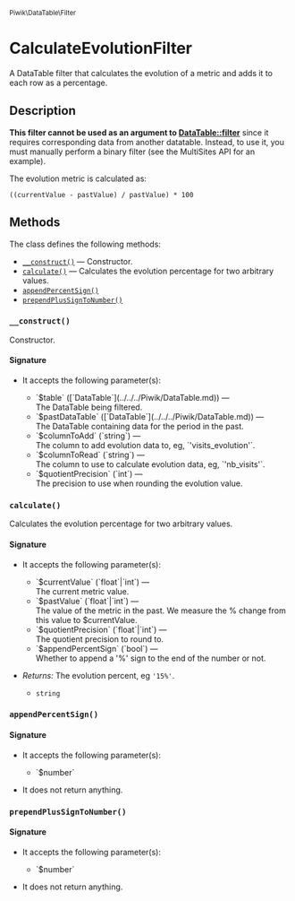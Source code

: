 <small>Piwik\DataTable\Filter</small>

CalculateEvolutionFilter
========================

A DataTable filter that calculates the evolution of a metric and adds it to each row as a percentage.

Description
-----------

**This filter cannot be used as an argument to [DataTable::filter](#)** since
it requires corresponding data from another datatable. Instead, to use it,
you must manually perform a binary filter (see the MultiSites API for an
example).

The evolution metric is calculated as:

    ((currentValue - pastValue) / pastValue) * 100

Methods
-------

The class defines the following methods:

- [`__construct()`](#__construct) &mdash; Constructor.
- [`calculate()`](#calculate) &mdash; Calculates the evolution percentage for two arbitrary values.
- [`appendPercentSign()`](#appendpercentsign)
- [`prependPlusSignToNumber()`](#prependplussigntonumber)

<a name="__construct" id="__construct"></a>
<a name="__construct" id="__construct"></a>
### `__construct()`

Constructor.

#### Signature

-  It accepts the following parameter(s):

   <ul>
   <li>
      <div markdown="1" class="parameter">
      `$table` ([`DataTable`](../../../Piwik/DataTable.md)) &mdash;

      <div markdown="1" class="param-desc"> The DataTable being filtered.</div>

      <div style="clear:both;"/>

      </div>
   </li>
   <li>
      <div markdown="1" class="parameter">
      `$pastDataTable` ([`DataTable`](../../../Piwik/DataTable.md)) &mdash;

      <div markdown="1" class="param-desc"> The DataTable containing data for the period in the past.</div>

      <div style="clear:both;"/>

      </div>
   </li>
   <li>
      <div markdown="1" class="parameter">
      `$columnToAdd` (`string`) &mdash;

      <div markdown="1" class="param-desc"> The column to add evolution data to, eg, `'visits_evolution'`.</div>

      <div style="clear:both;"/>

      </div>
   </li>
   <li>
      <div markdown="1" class="parameter">
      `$columnToRead` (`string`) &mdash;

      <div markdown="1" class="param-desc"> The column to use to calculate evolution data, eg, `'nb_visits'`.</div>

      <div style="clear:both;"/>

      </div>
   </li>
   <li>
      <div markdown="1" class="parameter">
      `$quotientPrecision` (`int`) &mdash;

      <div markdown="1" class="param-desc"> The precision to use when rounding the evolution value.</div>

      <div style="clear:both;"/>

      </div>
   </li>
   </ul>

<a name="calculate" id="calculate"></a>
<a name="calculate" id="calculate"></a>
### `calculate()`

Calculates the evolution percentage for two arbitrary values.

#### Signature

-  It accepts the following parameter(s):

   <ul>
   <li>
      <div markdown="1" class="parameter">
      `$currentValue` (`float`|`int`) &mdash;

      <div markdown="1" class="param-desc"> The current metric value.</div>

      <div style="clear:both;"/>

      </div>
   </li>
   <li>
      <div markdown="1" class="parameter">
      `$pastValue` (`float`|`int`) &mdash;

      <div markdown="1" class="param-desc"> The value of the metric in the past. We measure the % change from this value to $currentValue.</div>

      <div style="clear:both;"/>

      </div>
   </li>
   <li>
      <div markdown="1" class="parameter">
      `$quotientPrecision` (`float`|`int`) &mdash;

      <div markdown="1" class="param-desc"> The quotient precision to round to.</div>

      <div style="clear:both;"/>

      </div>
   </li>
   <li>
      <div markdown="1" class="parameter">
      `$appendPercentSign` (`bool`) &mdash;

      <div markdown="1" class="param-desc"> Whether to append a '%' sign to the end of the number or not.</div>

      <div style="clear:both;"/>

      </div>
   </li>
   </ul>
- _Returns:_ The evolution percent, eg `'15%'`.
    - `string`

<a name="appendpercentsign" id="appendpercentsign"></a>
<a name="appendPercentSign" id="appendPercentSign"></a>
### `appendPercentSign()`

#### Signature

-  It accepts the following parameter(s):

   <ul>
   <li>
      <div markdown="1" class="parameter">
      `$number`

      <div markdown="1" class="param-desc"></div>

      <div style="clear:both;"/>

      </div>
   </li>
   </ul>
- It does not return anything.

<a name="prependplussigntonumber" id="prependplussigntonumber"></a>
<a name="prependPlusSignToNumber" id="prependPlusSignToNumber"></a>
### `prependPlusSignToNumber()`

#### Signature

-  It accepts the following parameter(s):

   <ul>
   <li>
      <div markdown="1" class="parameter">
      `$number`

      <div markdown="1" class="param-desc"></div>

      <div style="clear:both;"/>

      </div>
   </li>
   </ul>
- It does not return anything.


